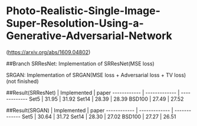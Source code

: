 # Photo-Realistic-Single-Image-Super-Resolution-Using-a-Generative-Adversarial-Network
(https://arxiv.org/abs/1609.04802)

##Branch
SRResNet: Implementation of SRResNet(MSE loss)

SRGAN: Implementation of SRGAN(MSE loss + Adversarial loss + TV loss) (not finished)

##Result(SRResNet)
 | Implemented | paper
------------ | ------------- | -------------
Set5 | 31.95 | 31.92
Set14 | 28.39 | 28.39
BSD100 | 27.49 | 27.52

##Result(SRGAN)
 | Implemented | paper
------------ | ------------- | -------------
Set5 | 30.64 | 31.72
Set14 | 28.30 | 27.02
BSD100 | 27.27 | 26.51

